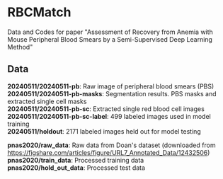 # RBCMatch
Data and Codes for paper "Assessment of Recovery from Anemia with Mouse Peripheral Blood Smears by a Semi-Supervised Deep Learning Method"  

## Data
**20240511/20240511-pb**: Raw image of peripheral blood smears (PBS)  
**20240511/20240511-pb-masks**: Segmentation results. PBS masks and extracted single cell masks  
**20240511/20240511-pb-sc**: Extracted single red blood cell images  
**20240511/20240511-pb-sc-label**: 499 labeled images used in model training  
**20240511/holdout**: 2171 labeled images held out for model testing  

**pnas2020/raw_data**: Raw data from Doan's dataset (downloaded from https://figshare.com/articles/figure/URL7_Annotated_Data/12432506)  
**pnas2020/train_data**: Processed training data  
**pnas2020/hold_out_data**: Processed test data  

